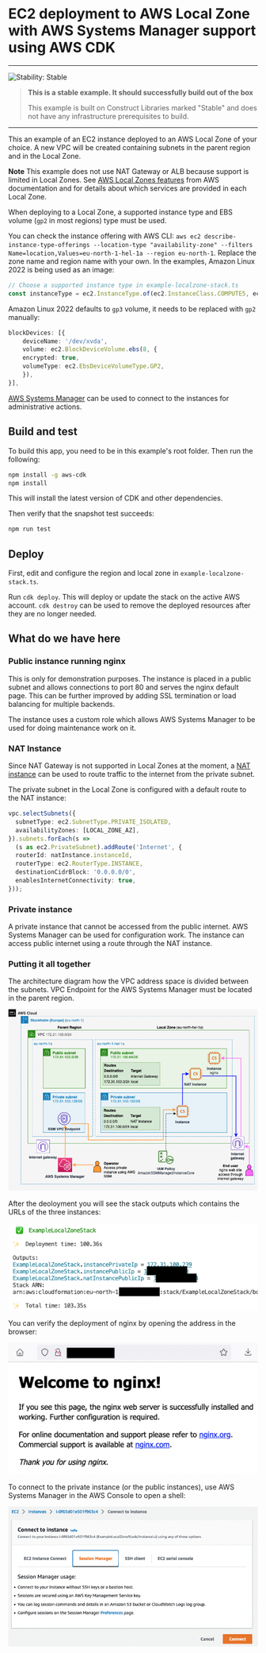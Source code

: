 # EC2 deployment to AWS Local Zone with AWS Systems Manager support using AWS CDK

<!--BEGIN STABILITY BANNER-->
---

![Stability: Stable](https://img.shields.io/badge/stability-Stable-success.svg?style=for-the-badge)

> **This is a stable example. It should successfully build out of the box**
>
> This example is built on Construct Libraries marked "Stable" and does not have any infrastructure prerequisites to build.
---
<!--END STABILITY BANNER-->

This an example of an EC2 instance deployed to an AWS Local Zone of your choice.
A new VPC will be created containing subnets in the parent region and in the Local Zone.

**Note** This example does not use NAT Gateway or ALB because support is limited in Local Zones. See [AWS Local Zones features](https://aws.amazon.com/about-aws/global-infrastructure/localzones/features/?nc=sn&loc=2) from AWS documentation and for details about which services are provided in each Local Zone.

When deploying to a Local Zone, a supported instance type and EBS volume (`gp2` in most regions) type must be used.

You can check the instance offering with AWS CLI: `aws ec2 describe-instance-type-offerings --location-type "availability-zone" --filters Name=location,Values=eu-north-1-hel-1a --region eu-north-1`. Replace the zone name and region name with your own. In the examples, Amazon Linux 2022 is being used as an image:

```ts
// Choose a supported instance type in example-localzone-stack.ts
const instanceType = ec2.InstanceType.of(ec2.InstanceClass.COMPUTE5, ec2.InstanceSize.XLARGE2);
```

Amazon Linux 2022 defaults to `gp3` volume, it needs to be replaced with `gp2` manually:

```ts
blockDevices: [{
    deviceName: '/dev/xvda',
    volume: ec2.BlockDeviceVolume.ebs(8, {
    encrypted: true,
    volumeType: ec2.EbsDeviceVolumeType.GP2,
    }),
}],
```

[AWS Systems Manager](https://docs.aws.amazon.com/systems-manager/latest/userguide/systems-manager-setting-up.html) can be used to connect to the instances for administrative actions.

## Build and test

To build this app, you need to be in this example's root folder. Then run the following:

```sh
npm install -g aws-cdk
npm install
```

This will install the latest version of CDK and other dependencies.

Then verify that the snapshot test succeeds:

```sh
npm run test
```

## Deploy

First, edit and configure the region and local zone in `example-localzone-stack.ts`.

Run `cdk deploy`. This will deploy or update the stack on the active AWS account. `cdk destroy` can be used to remove the deployed resources after they are no longer needed.

## What do we have here

### Public instance running nginx

This is only for demonstration purposes. The instance is placed in a public subnet and allows connections to port 80 and serves the nginx default page. This can be further improved by adding SSL termination or load balancing for multiple backends.

The instance uses a custom role which allows AWS Systems Manager to be used for doing maintenance work on it.

### NAT Instance

Since NAT Gateway is not supported in Local Zones at the moment, a [NAT instance](https://docs.aws.amazon.com/vpc/latest/userguide/VPC_NAT_Instance.html) can be used to route traffic to the internet from the private subnet.

The private subnet in the Local Zone is configured with a default route to the NAT instance:

```ts
vpc.selectSubnets({
  subnetType: ec2.SubnetType.PRIVATE_ISOLATED,
  availabilityZones: [LOCAL_ZONE_AZ],
}).subnets.forEach(s =>
  (s as ec2.PrivateSubnet).addRoute('Internet', {
  routerId: natInstance.instanceId,
  routerType: ec2.RouterType.INSTANCE,
  destinationCidrBlock: '0.0.0.0/0',
  enablesInternetConnectivity: true,
}));
```

### Private instance

A private instance that cannot be accessed from the public internet. AWS Systems Manager can be used for configuration work. The instance can access public internet using a route through the NAT instance.

### Putting it all together

The architecture diagram how the VPC address space is divided between the subnets. VPC Endpoint for the AWS Systems Manager must be located in the parent region.

![Architecture diagram of EC2 deployment to AWS Local Zone with AWS Systems Manager support using AWS CDK](./img/architecture.png)

After the deoloyment you will see the stack outputs which contains the URLs of the three instances:

![Stack outputs](./img/output.png)

You can verify the deployment of nginx by opening the address in the browser:

![nginx default page](./img/page.png)

To connect to the private instance (or the public instances), use AWS Systems Manager in the AWS Console to open a shell:

![AWS Systems Manager connect page](./img/ssm-connect.png)
